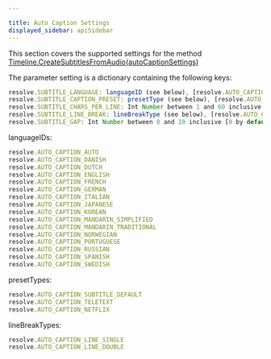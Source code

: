 ```yaml
---

title: Auto Caption Settings
displayed_sidebar: apiSidebar
---
```

This section covers the supported settings for the method [Timeline.CreateSubtitlesFromAudio(autoCaptionSettings)](../resolve_api/Timeline.md#createsubtitlesfromaudioautocaptionsettings)

The parameter setting is a dictionary containing the following keys:

```jsx
resolve.SUBTITLE_LANGUAGE: languageID (see below), [resolve.AUTO_CAPTION_AUTO by default]
resolve.SUBTITLE_CAPTION_PRESET: presetType (see below), [resolve.AUTO_CAPTION_SUBTITLE_DEFAULT by default]
resolve.SUBTITLE_CHARS_PER_LINE: Int Number between 1 and 60 inclusive [42 by default]
resolve.SUBTITLE_LINE_BREAK: lineBreakType (see below), [resolve.AUTO_CAPTION_LINE_SINGLE by default]
resolve.SUBTITLE_GAP: Int Number between 0 and 10 inclusive [0 by default]
```

languageIDs:

```jsx
resolve.AUTO_CAPTION_AUTO
resolve.AUTO_CAPTION_DANISH
resolve.AUTO_CAPTION_DUTCH
resolve.AUTO_CAPTION_ENGLISH
resolve.AUTO_CAPTION_FRENCH
resolve.AUTO_CAPTION_GERMAN
resolve.AUTO_CAPTION_ITALIAN
resolve.AUTO_CAPTION_JAPANESE
resolve.AUTO_CAPTION_KOREAN
resolve.AUTO_CAPTION_MANDARIN_SIMPLIFIED
resolve.AUTO_CAPTION_MANDARIN_TRADITIONAL
resolve.AUTO_CAPTION_NORWEGIAN
resolve.AUTO_CAPTION_PORTUGUESE
resolve.AUTO_CAPTION_RUSSIAN
resolve.AUTO_CAPTION_SPANISH
resolve.AUTO_CAPTION_SWEDISH
```

presetTypes:

```jsx
resolve.AUTO_CAPTION_SUBTITLE_DEFAULT
resolve.AUTO_CAPTION_TELETEXT
resolve.AUTO_CAPTION_NETFLIX
```

lineBreakTypes:

```jsx
resolve.AUTO_CAPTION_LINE_SINGLE
resolve.AUTO_CAPTION_LINE_DOUBLE
```
